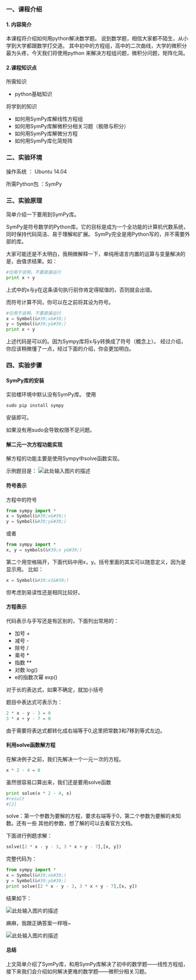 ### 一、课程介绍

#### 1. 内容简介

本课程将介绍如何用python解决数学题。
说到数学题，相信大家都不陌生，从小学到大学都跟数学打交道。
其中初中的方程组，高中的二次曲线，大学的微积分最为头疼，今天我们将使用python
来解决方程组问题，微积分问题，矩阵化简。

#### 2.课程知识点

所需知识
- python基础知识

将学到的知识

- 如何用SymPy库解线性方程组
- 如何用SymPy库解微积分相关习题（极限与积分）
- 如何用SymPy库解微分方程
- 如何用SymPy库化简矩阵

### 二、实验环境

操作系统 ： Ubuntu 14.04

所需Python包 ：SymPy


### 三、实验原理

简单介绍一下要用到SymPy库。

SymPy是符号数学的Python库。它的目标是成为一个全功能的计算机代数系统，同时保持代码简洁、易于理解和扩展。
SymPy完全是用Python写的，并不需要外部的库。

大家可能还是不太明白，我稍微解释一下，单纯用语言内置的运算与变量解决的是，由值求结果。如：

```python
#仅用于说明，不要直接运行
print x + y
```

上式中的x与y在这条语句执行前你肯定得赋值的，否则就会出错。

而符号计算不同，你可以在之前将其设为符号。

```python
#仅用于说明，不要直接运行
x = Symbol(&#39;x&#39;)
y = Symbol(&#39;y&#39;)
print x + y
```

上述代码是可以的。因为Sympy库将x与y转换成了符号（概念上）。
经过介绍，你应该稍微懂了一点，经过下面的介绍，你会更加明白。

### 四、实验步骤

#### **SymPy库的安装**
实验楼环境中默认没有SymPy库。
使用

```python
sudo pip install sympy
```

安装即可。

如果没有用sudo会导致权限不足问题。
  

#### **解二元一次方程功能实现**

解方程的功能主要是使用Sympy中solve函数实现。

示例题目是：
![此处输入图片的描述](https://dn-anything-about-doc.qbox.me/document-uid208579labid2399timestamp1481597318436.png/wm)


#### 符号表示

方程中的符号

```python
from sympy import *
x = Symbol(&#39;x&#39;)
y = Symbol(&#39;y&#39;)
```

或者

```python
from sympy import *
x, y = symbols(&#39;x y&#39;)
```

第二个用空格隔开，下面代码中用x，y。括号里面的其实可以随意定义，因为是显示用。
比如：

```python
x = Symbol(&#39;x1&#39;)
```

但考虑到易读性还是相同比较好。

#### 方程表示

代码表示与手写还是有区别的，下面列出常用的：

- 加号 +
- 减号 -
- 除号 /
- 乘号 *
- 指数 **
- 对数 log()
- e的指数次幂 exp()

对于长的表达式，如果不确定，就加小括号

题目中表达式可表示为：

```python
2 * x - y - 3 = 0
3 * x + y - 7 = 0
```

由于需要将表达式都转化成右端等于0,这里把常数3和7移到等式左边。

#### 利用solve函数解方程

在解决例子之前，我们先解决一个一元一次的方程。

```python
x * 2 - 4 = 0
```

虽然很容易口算出来，我们还是要用solve函数

```python
print solve(x * 2 - 4, x)
#result
#[2]
```

solve：第一个参数为要解的方程，要求右端等于0，第二个参数为要解的未知数。还有一些
其他的参数，想了解的可以去看官方文档。

下面进行例题求解：

```python
solve([2 * x - y - 3, 3 * x + y - 7],[x, y])
```

完整代码为：

```python
from sympy import *
x = Symbol(&#39;x&#39;)
y = Symbol(&#39;y&#39;)
print solve([2 * x - y - 3, 3 * x + y - 7],[x, y])
```
结果如下：

![此处输入图片的描述](https://dn-anything-about-doc.qbox.me/document-uid208579labid2399timestamp1481597319389.png/wm)


麻麻，我跟正确答案一样哦~

![此处输入图片的描述](https://dn-anything-about-doc.qbox.me/document-uid208579labid2399timestamp1481597319637.png/wm)

#### **总结**
上文简单介绍了SymPy库，和用SymPy库解决了初中的数学题——线性方程组，接下来我们会介绍如何解决更难的数学题——微积分相关习题。
